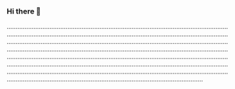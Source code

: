 ### Hi there 👋

..................................................................................................................................................................................................................................................................................................................................................................................................................................................................................................................................................................................................................................................................................................................................................................................................................................................................................................................................................................................................................